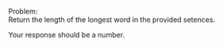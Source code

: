 Problem:  
Return the length of the longest word in the provided setences.
  
Your response should be a number.